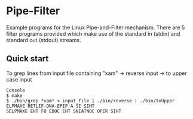 # Pipe-Filter
Example programs for the Linux Pipe-and-Filter mechanism. 
There are 5 filter programs provided which make use of the standard in (stdin) and standard out (stdout) streams.

## Quick start
To grep lines from input file containing "xam" -> reverse input -> to upper case input
```
Console
$ make
$ ./bin/grep *xam* < input_file | ./bin/reverse | ./bin/toUpper
ELPMAXE RETLIF-DNA-EPIP A SI SIHT
SELPMAXE EHT FO EDOC EHT SNIATNOC OPER SIHT
```
